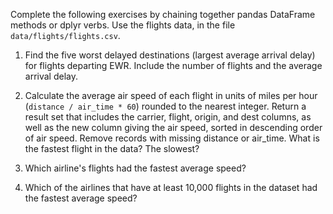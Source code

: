Complete the following exercises by chaining together
pandas DataFrame methods or dplyr verbs. Use the flights
data, in the file `data/flights/flights.csv`.

1. Find the five worst delayed destinations (largest 
   average arrival delay) for flights departing EWR. 
   Include the number of flights and the average
   arrival delay.

2. Calculate the average air speed of each flight in 
   units of miles per hour (`distance / air_time * 60`) 
   rounded to the nearest integer. Return a result set
   that includes the carrier, flight, origin, and dest
   columns, as well as the new column giving the air 
   speed, sorted in descending order of air speed. 
   Remove records with missing distance or air_time.
   What is the fastest flight in the data? The slowest?

3. Which airline's flights had the fastest average speed?

4. Which of the airlines that have at least 10,000
   flights in the dataset had the fastest average speed?
